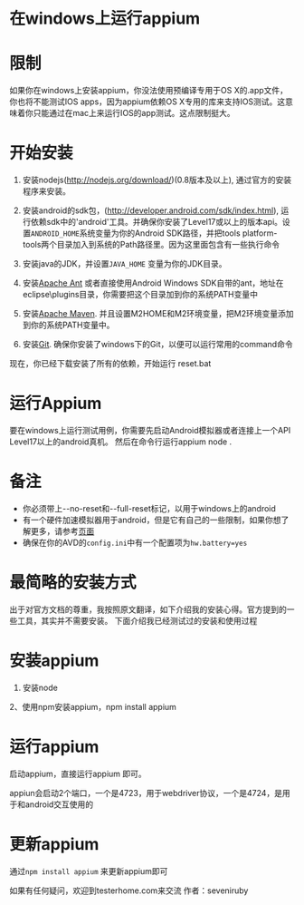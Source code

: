 在windows上运行appium
=======================


# 限制

如果你在windows上安装appium，你没法使用预编译专用于OS X的.app文件，你也将不能测试IOS apps，因为appium依赖OS X专用的库来支持IOS测试。这意味着你只能通过在mac上来运行IOS的app测试。这点限制挺大。


# 开始安装

1. 安装nodejs(http://nodejs.org/download/)(0.8版本及以上), 通过官方的安装程序来安装。

2. 安装android的sdk包，(http://developer.android.com/sdk/index.html), 运行依赖sdk中的'android'工具。并确保你安装了Level17或以上的版本api。设置`ANDROID_HOME`系统变量为你的Android SDK路径，并把tools platform-tools两个目录加入到系统的Path路径里。因为这里面包含有一些执行命令

3. 安装java的JDK，并设置`JAVA_HOME` 变量为你的JDK目录。


4. 安装[Apache Ant](http://ant.apache.org/bindownload.cgi)
或者直接使用Android Windows SDK自带的ant，地址在eclipse\plugins目录，你需要把这个目录加到你的系统PATH变量中

5. 安装[Apache Maven](http://maven.apache.org/download.cgi). 并且设置M2HOME和M2环境变量，把M2环境变量添加到你的系统PATH变量中。

6. 安装[Git](http://git-scm.com/download/win). 确保你安装了windows下的Git，以便可以运行常用的command命令


现在，你已经下载安装了所有的依赖，开始运行
    reset.bat

# 运行Appium

要在windows上运行测试用例，你需要先启动Android模拟器或者连接上一个API Level17以上的android真机。
然后在命令行运行appium 
    node .


# 备注
* 你必须带上--no-reset和--full-reset标记，以用于windows上的android
* 有一个硬件加速模拟器用于android，但是它有自己的一些限制，如果你想了解更多，请参考[页面](https://github.com/appium/appium/blob/master/docs/cn/android-hax-emulator.cn.md)
* 确保在你的AVD的`config.ini`中有一个配置项为`hw.battery=yes` 



# 最简略的安装方式
出于对官方文档的尊重，我按照原文翻译，如下介绍我的安装心得。官方提到的一些工具，其实并不需要安装。
下面介绍我已经测试过的安装和使用过程

# 安装appium

1. 安装node

2、使用npm安装appium，npm install appium

# 运行appium
启动appium，直接运行appium 即可。

appiun会启动2个端口，一个是4723，用于webdriver协议，一个是4724，是用于和android交互使用的

# 更新appium
通过`npm install appium` 来更新appium即可


如果有任何疑问，欢迎到testerhome.com来交流
作者：seveniruby
